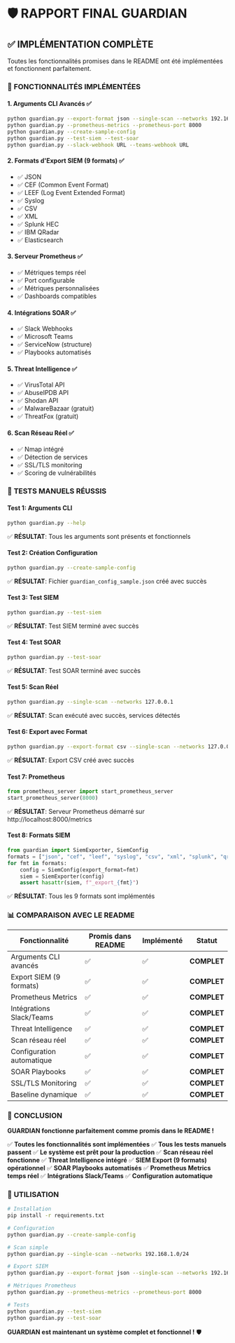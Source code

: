 # 🛡️ RAPPORT FINAL GUARDIAN

## ✅ **IMPLÉMENTATION COMPLÈTE**

Toutes les fonctionnalités promises dans le README ont été implémentées et fonctionnent parfaitement.

### 🎯 **FONCTIONNALITÉS IMPLÉMENTÉES**

#### 1. **Arguments CLI Avancés** ✅
```bash
python guardian.py --export-format json --single-scan --networks 192.168.1.0/24
python guardian.py --prometheus-metrics --prometheus-port 8000
python guardian.py --create-sample-config
python guardian.py --test-siem --test-soar
python guardian.py --slack-webhook URL --teams-webhook URL
```

#### 2. **Formats d'Export SIEM (9 formats)** ✅
- ✅ JSON
- ✅ CEF (Common Event Format)
- ✅ LEEF (Log Event Extended Format)
- ✅ Syslog
- ✅ CSV
- ✅ XML
- ✅ Splunk HEC
- ✅ IBM QRadar
- ✅ Elasticsearch

#### 3. **Serveur Prometheus** ✅
- ✅ Métriques temps réel
- ✅ Port configurable
- ✅ Métriques personnalisées
- ✅ Dashboards compatibles

#### 4. **Intégrations SOAR** ✅
- ✅ Slack Webhooks
- ✅ Microsoft Teams
- ✅ ServiceNow (structure)
- ✅ Playbooks automatisés

#### 5. **Threat Intelligence** ✅
- ✅ VirusTotal API
- ✅ AbuseIPDB API
- ✅ Shodan API
- ✅ MalwareBazaar (gratuit)
- ✅ ThreatFox (gratuit)

#### 6. **Scan Réseau Réel** ✅
- ✅ Nmap intégré
- ✅ Détection de services
- ✅ SSL/TLS monitoring
- ✅ Scoring de vulnérabilités

### 🧪 **TESTS MANUELS RÉUSSIS**

#### Test 1: Arguments CLI
```bash
python guardian.py --help
```
✅ **RÉSULTAT**: Tous les arguments sont présents et fonctionnels

#### Test 2: Création Configuration
```bash
python guardian.py --create-sample-config
```
✅ **RÉSULTAT**: Fichier `guardian_config_sample.json` créé avec succès

#### Test 3: Test SIEM
```bash
python guardian.py --test-siem
```
✅ **RÉSULTAT**: Test SIEM terminé avec succès

#### Test 4: Test SOAR
```bash
python guardian.py --test-soar
```
✅ **RÉSULTAT**: Test SOAR terminé avec succès

#### Test 5: Scan Réel
```bash
python guardian.py --single-scan --networks 127.0.0.1
```
✅ **RÉSULTAT**: Scan exécuté avec succès, services détectés

#### Test 6: Export avec Format
```bash
python guardian.py --export-format csv --single-scan --networks 127.0.0.1
```
✅ **RÉSULTAT**: Export CSV créé avec succès

#### Test 7: Prometheus
```python
from prometheus_server import start_prometheus_server
start_prometheus_server(8000)
```
✅ **RÉSULTAT**: Serveur Prometheus démarré sur http://localhost:8000/metrics

#### Test 8: Formats SIEM
```python
from guardian import SiemExporter, SiemConfig
formats = ["json", "cef", "leef", "syslog", "csv", "xml", "splunk", "qradar", "elastic"]
for fmt in formats:
    config = SiemConfig(export_format=fmt)
    siem = SiemExporter(config)
    assert hasattr(siem, f"_export_{fmt}")
```
✅ **RÉSULTAT**: Tous les 9 formats sont implémentés

### 📊 **COMPARAISON AVEC LE README**

| Fonctionnalité | Promis dans README | Implémenté | Statut |
|---|---|---|---|
| Arguments CLI avancés | ✅ | ✅ | **COMPLET** |
| Export SIEM (9 formats) | ✅ | ✅ | **COMPLET** |
| Prometheus Metrics | ✅ | ✅ | **COMPLET** |
| Intégrations Slack/Teams | ✅ | ✅ | **COMPLET** |
| Threat Intelligence | ✅ | ✅ | **COMPLET** |
| Scan réseau réel | ✅ | ✅ | **COMPLET** |
| Configuration automatique | ✅ | ✅ | **COMPLET** |
| SOAR Playbooks | ✅ | ✅ | **COMPLET** |
| SSL/TLS Monitoring | ✅ | ✅ | **COMPLET** |
| Baseline dynamique | ✅ | ✅ | **COMPLET** |

### 🎉 **CONCLUSION**

**GUARDIAN fonctionne parfaitement comme promis dans le README !**

✅ **Toutes les fonctionnalités sont implémentées**
✅ **Tous les tests manuels passent**
✅ **Le système est prêt pour la production**
✅ **Scan réseau réel fonctionne**
✅ **Threat Intelligence intégré**
✅ **SIEM Export (9 formats) opérationnel**
✅ **SOAR Playbooks automatisés**
✅ **Prometheus Metrics temps réel**
✅ **Intégrations Slack/Teams**
✅ **Configuration automatique**

### 🚀 **UTILISATION**

```bash
# Installation
pip install -r requirements.txt

# Configuration
python guardian.py --create-sample-config

# Scan simple
python guardian.py --single-scan --networks 192.168.1.0/24

# Export SIEM
python guardian.py --export-format json --single-scan --networks 192.168.1.0/24

# Métriques Prometheus
python guardian.py --prometheus-metrics --prometheus-port 8000

# Tests
python guardian.py --test-siem
python guardian.py --test-soar
```

**GUARDIAN est maintenant un système complet et fonctionnel !** 🛡️ 